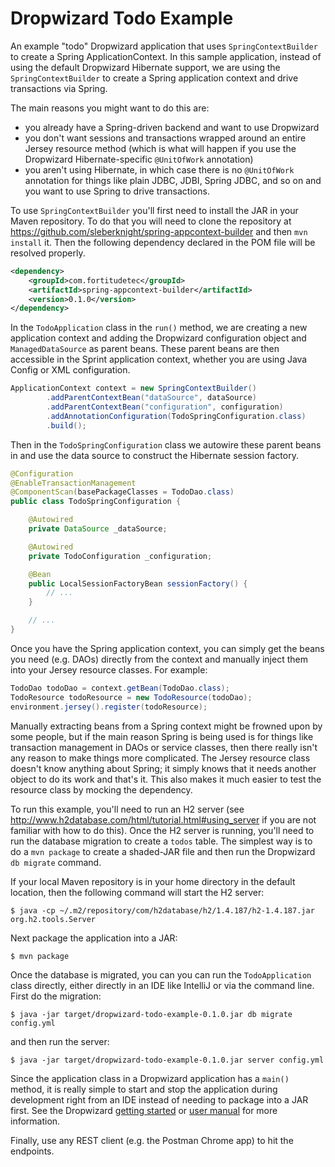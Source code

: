 # Dropwizard Todo Example

An example "todo" Dropwizard application that uses `SpringContextBuilder` to create a Spring ApplicationContext.
In this sample application, instead of using the default Dropwizard Hibernate support, we are using the
`SpringContextBuilder` to create a Spring application context and drive transactions via Spring.

The main reasons you might want to do this are:

* you already have a Spring-driven backend and want to use Dropwizard
* you don't want sessions and transactions wrapped around an entire Jersey resource method (which is what will
 happen if you use the Dropwizard Hibernate-specific `@UnitOfWork` annotation)
* you aren't using Hibernate, in which case there is no `@UnitOfWork` annotation for things like plain JDBC, JDBI,
Spring JDBC, and so on and you want to use Spring to drive transactions.

To use `SpringContextBuilder` you'll first need to install the JAR in your Maven repository. To do that you will need to
clone the repository at https://github.com/sleberknight/spring-appcontext-builder and then `mvn install` it.
Then the following dependency declared in the POM file will be resolved properly.

```xml
<dependency>
    <groupId>com.fortitudetec</groupId>
    <artifactId>spring-appcontext-builder</artifactId>
    <version>0.1.0</version>
</dependency>
```

In the `TodoApplication` class in the `run()` method, we are creating a new application context and adding the
Dropwizard configuration object and `ManagedDataSource` as parent beans. These parent beans are then accessible
in the Sprint application context, whether you are using Java Config or XML configuration.

```java
ApplicationContext context = new SpringContextBuilder()
        .addParentContextBean("dataSource", dataSource)
        .addParentContextBean("configuration", configuration)
        .addAnnotationConfiguration(TodoSpringConfiguration.class)
        .build();
```

Then in the `TodoSpringConfiguration` class we autowire these parent beans in and use the data source to construct the
Hibernate session factory.

```java
@Configuration
@EnableTransactionManagement
@ComponentScan(basePackageClasses = TodoDao.class)
public class TodoSpringConfiguration {

    @Autowired
    private DataSource _dataSource;

    @Autowired
    private TodoConfiguration _configuration;

    @Bean
    public LocalSessionFactoryBean sessionFactory() {
        // ...
    }

    // ...
}
```

Once you have the Spring application context, you can simply get the beans you need (e.g. DAOs) directly from the
context and manually inject them into your Jersey resource classes. For example:

```java
TodoDao todoDao = context.getBean(TodoDao.class);
TodoResource todoResource = new TodoResource(todoDao);
environment.jersey().register(todoResource);
```

Manually extracting beans from a Spring context might be frowned upon by some people, but if the main reason Spring is
being used is for things like transaction management in DAOs or service classes, then there really isn't any reason to
make things more complicated. The Jersey resource class doesn't know anything about Spring; it simply knows that it
needs another object to do its work and that's it. This also makes it much easier to test the resource class by mocking
the dependency.

To run this example, you'll need to run an H2 server (see http://www.h2database.com/html/tutorial.html#using_server if
you are not familiar with how to do this). Once the H2 server is running, you'll need to run the database migration
to create a `todos` table. The simplest way is to do a `mvn package` to create a shaded-JAR file and then run the
Dropwizard `db migrate` command.

If your local Maven repository is in your home directory in the default location, then the following command will
start the H2 server:

```
$ java -cp ~/.m2/repository/com/h2database/h2/1.4.187/h2-1.4.187.jar org.h2.tools.Server
```

Next package the application into a JAR:

```
$ mvn package
```

Once the database is migrated, you can you can run the `TodoApplication` class
directly, either directly in an IDE like IntelliJ or via the command line. First do the migration:

```
$ java -jar target/dropwizard-todo-example-0.1.0.jar db migrate config.yml
```

and then run the server:

```
$ java -jar target/dropwizard-todo-example-0.1.0.jar server config.yml
```

Since the application class in a Dropwizard application has a `main()` method, it is really simple to start and stop
the application during development right from an IDE instead of needing to package into a JAR first. See the
Dropwizard [getting started](http://www.dropwizard.io/getting-started.html) or
[user manual](http://www.dropwizard.io/manual/index.html) for more information.

Finally, use any REST client (e.g. the Postman Chrome app) to hit the endpoints.
